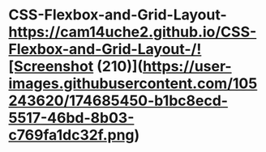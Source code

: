 # CSS-Flexbox-and-Grid-Layout-https://cam14uche2.github.io/CSS-Flexbox-and-Grid-Layout-/![Screenshot (210)](https://user-images.githubusercontent.com/105243620/174685450-b1bc8ecd-5517-46bd-8b03-c769fa1dc32f.png)
